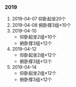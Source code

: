 ### 2019
1. 2019-04-07 仰卧起坐20个
2. 2019-04-08 俯卧撑3组×10个
3. 2019-04-10 
	- 仰卧起坐2组×10个
	- 俯卧撑3组×12个
4. 2019-04-12
	- 仰卧起坐2组×12个
	- 俯卧撑3组×12个
5. 2019-04-14
	- 仰卧起坐2组×12个
	- 俯卧撑3组×12个